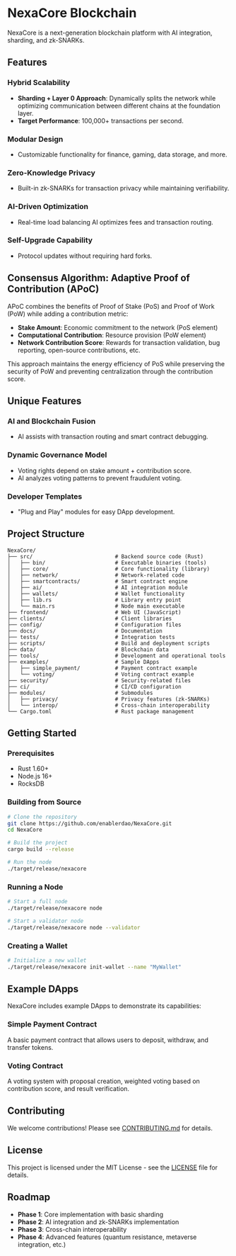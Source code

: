 # NexaCore Blockchain

NexaCore is a next-generation blockchain platform with AI integration, sharding, and zk-SNARKs.

## Features

### Hybrid Scalability
- **Sharding + Layer 0 Approach**: Dynamically splits the network while optimizing communication between different chains at the foundation layer.
- **Target Performance**: 100,000+ transactions per second.

### Modular Design
- Customizable functionality for finance, gaming, data storage, and more.

### Zero-Knowledge Privacy
- Built-in zk-SNARKs for transaction privacy while maintaining verifiability.

### AI-Driven Optimization
- Real-time load balancing AI optimizes fees and transaction routing.

### Self-Upgrade Capability
- Protocol updates without requiring hard forks.

## Consensus Algorithm: Adaptive Proof of Contribution (APoC)

APoC combines the benefits of Proof of Stake (PoS) and Proof of Work (PoW) while adding a contribution metric:

- **Stake Amount**: Economic commitment to the network (PoS element)
- **Computational Contribution**: Resource provision (PoW element)
- **Network Contribution Score**: Rewards for transaction validation, bug reporting, open-source contributions, etc.

This approach maintains the energy efficiency of PoS while preserving the security of PoW and preventing centralization through the contribution score.

## Unique Features

### AI and Blockchain Fusion
- AI assists with transaction routing and smart contract debugging.

### Dynamic Governance Model
- Voting rights depend on stake amount + contribution score.
- AI analyzes voting patterns to prevent fraudulent voting.

### Developer Templates
- "Plug and Play" modules for easy DApp development.

## Project Structure

```
NexaCore/
├── src/                          # Backend source code (Rust)
│   ├── bin/                      # Executable binaries (tools)
│   ├── core/                     # Core functionality (library)
│   ├── network/                  # Network-related code
│   ├── smartcontracts/           # Smart contract engine
│   ├── ai/                       # AI integration module
│   ├── wallets/                  # Wallet functionality
│   ├── lib.rs                    # Library entry point
│   └── main.rs                   # Node main executable
├── frontend/                     # Web UI (JavaScript)
├── clients/                      # Client libraries
├── config/                       # Configuration files
├── docs/                         # Documentation
├── tests/                        # Integration tests
├── scripts/                      # Build and deployment scripts
├── data/                         # Blockchain data
├── tools/                        # Development and operational tools
├── examples/                     # Sample DApps
│   ├── simple_payment/           # Payment contract example
│   └── voting/                   # Voting contract example
├── security/                     # Security-related files
├── ci/                           # CI/CD configuration
├── modules/                      # Submodules
│   ├── privacy/                  # Privacy features (zk-SNARKs)
│   └── interop/                  # Cross-chain interoperability
└── Cargo.toml                    # Rust package management
```

## Getting Started

### Prerequisites

- Rust 1.60+
- Node.js 16+
- RocksDB

### Building from Source

```bash
# Clone the repository
git clone https://github.com/enablerdao/NexaCore.git
cd NexaCore

# Build the project
cargo build --release

# Run the node
./target/release/nexacore
```

### Running a Node

```bash
# Start a full node
./target/release/nexacore node

# Start a validator node
./target/release/nexacore node --validator
```

### Creating a Wallet

```bash
# Initialize a new wallet
./target/release/nexacore init-wallet --name "MyWallet"
```

## Example DApps

NexaCore includes example DApps to demonstrate its capabilities:

### Simple Payment Contract

A basic payment contract that allows users to deposit, withdraw, and transfer tokens.

### Voting Contract

A voting system with proposal creation, weighted voting based on contribution score, and result verification.

## Contributing

We welcome contributions! Please see [CONTRIBUTING.md](docs/CONTRIBUTING.md) for details.

## License

This project is licensed under the MIT License - see the [LICENSE](LICENSE) file for details.

## Roadmap

- **Phase 1**: Core implementation with basic sharding
- **Phase 2**: AI integration and zk-SNARKs implementation
- **Phase 3**: Cross-chain interoperability
- **Phase 4**: Advanced features (quantum resistance, metaverse integration, etc.)
